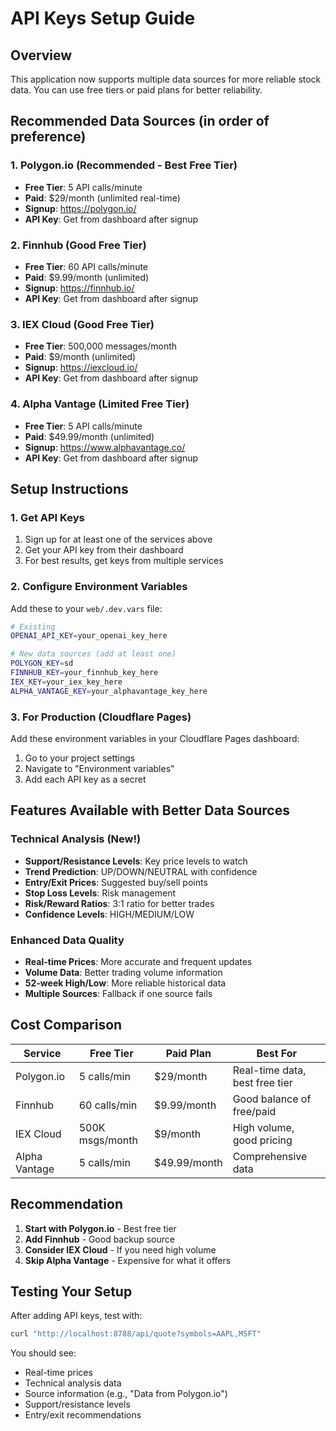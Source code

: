 # API Keys Setup Guide

## Overview
This application now supports multiple data sources for more reliable stock data. You can use free tiers or paid plans for better reliability.

## Recommended Data Sources (in order of preference)

### 1. **Polygon.io** (Recommended - Best Free Tier)
- **Free Tier**: 5 API calls/minute
- **Paid**: $29/month (unlimited real-time)
- **Signup**: https://polygon.io/
- **API Key**: Get from dashboard after signup

### 2. **Finnhub** (Good Free Tier)
- **Free Tier**: 60 API calls/minute
- **Paid**: $9.99/month (unlimited)
- **Signup**: https://finnhub.io/
- **API Key**: Get from dashboard after signup

### 3. **IEX Cloud** (Good Free Tier)
- **Free Tier**: 500,000 messages/month
- **Paid**: $9/month (unlimited)
- **Signup**: https://iexcloud.io/
- **API Key**: Get from dashboard after signup

### 4. **Alpha Vantage** (Limited Free Tier)
- **Free Tier**: 5 API calls/minute
- **Paid**: $49.99/month (unlimited)
- **Signup**: https://www.alphavantage.co/
- **API Key**: Get from dashboard after signup

## Setup Instructions

### 1. Get API Keys
1. Sign up for at least one of the services above
2. Get your API key from their dashboard
3. For best results, get keys from multiple services

### 2. Configure Environment Variables
Add these to your `web/.dev.vars` file:

```bash
# Existing
OPENAI_API_KEY=your_openai_key_here

# New data sources (add at least one)
POLYGON_KEY=sd
FINNHUB_KEY=your_finnhub_key_here
IEX_KEY=your_iex_key_here
ALPHA_VANTAGE_KEY=your_alphavantage_key_here
```

### 3. For Production (Cloudflare Pages)
Add these environment variables in your Cloudflare Pages dashboard:
1. Go to your project settings
2. Navigate to "Environment variables"
3. Add each API key as a secret

## Features Available with Better Data Sources

### Technical Analysis (New!)
- **Support/Resistance Levels**: Key price levels to watch
- **Trend Prediction**: UP/DOWN/NEUTRAL with confidence
- **Entry/Exit Prices**: Suggested buy/sell points
- **Stop Loss Levels**: Risk management
- **Risk/Reward Ratios**: 3:1 ratio for better trades
- **Confidence Levels**: HIGH/MEDIUM/LOW

### Enhanced Data Quality
- **Real-time Prices**: More accurate and frequent updates
- **Volume Data**: Better trading volume information
- **52-week High/Low**: More reliable historical data
- **Multiple Sources**: Fallback if one source fails

## Cost Comparison

| Service | Free Tier | Paid Plan | Best For |
|---------|-----------|-----------|----------|
| Polygon.io | 5 calls/min | $29/month | Real-time data, best free tier |
| Finnhub | 60 calls/min | $9.99/month | Good balance of free/paid |
| IEX Cloud | 500K msgs/month | $9/month | High volume, good pricing |
| Alpha Vantage | 5 calls/min | $49.99/month | Comprehensive data |

## Recommendation
1. **Start with Polygon.io** - Best free tier
2. **Add Finnhub** - Good backup source
3. **Consider IEX Cloud** - If you need high volume
4. **Skip Alpha Vantage** - Expensive for what it offers

## Testing Your Setup
After adding API keys, test with:
```bash
curl "http://localhost:8788/api/quote?symbols=AAPL,MSFT"
```

You should see:
- Real-time prices
- Technical analysis data
- Source information (e.g., "Data from Polygon.io")
- Support/resistance levels
- Entry/exit recommendations

